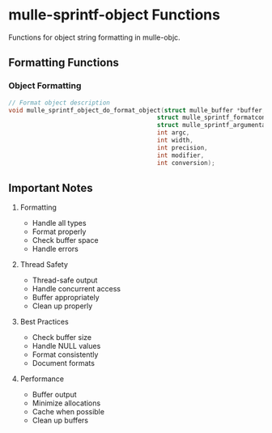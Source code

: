# mulle-sprintf-object Functions

Functions for object string formatting in mulle-objc.

## Formatting Functions

### Object Formatting
```c
// Format object description
void mulle_sprintf_object_do_format_object(struct mulle_buffer *buffer,
                                         struct mulle_sprintf_formatcontext *ctxt,
                                         struct mulle_sprintf_argumentarray *arguments,
                                         int argc,
                                         int width,
                                         int precision,
                                         int modifier,
                                         int conversion);
```

## Important Notes

1. Formatting
   - Handle all types
   - Format properly
   - Check buffer space
   - Handle errors

2. Thread Safety
   - Thread-safe output
   - Handle concurrent access
   - Buffer appropriately
   - Clean up properly

3. Best Practices
   - Check buffer size
   - Handle NULL values
   - Format consistently
   - Document formats

4. Performance
   - Buffer output
   - Minimize allocations
   - Cache when possible
   - Clean up buffers
